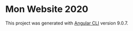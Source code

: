 # Mon Website 2020

This project was generated with [Angular CLI](https://github.com/angular/angular-cli) version 9.0.7.
